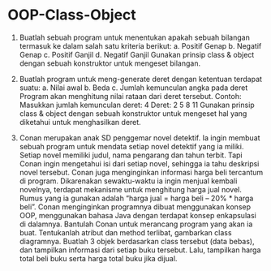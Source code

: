 # OOP-Class-Object
1. Buatlah sebuah program untuk menentukan apakah sebuah bilangan termasuk ke dalam salah satu kriteria berikut:
a. Positif Genap
b. Negatif Genap
c. Positif Ganjil
d. Negatif Ganjil
Gunakan prinsip class & object dengan sebuah konstruktor untuk mengeset bilangan.

2. Buatlah program untuk meng-generate deret dengan ketentuan terdapat suatu:
a. Nilai awal
b. Beda
c. Jumlah kemunculan angka pada deret
Program akan menghitung nilai rataan dari deret tersebut.
Contoh:
Masukkan jumlah kemunculan deret: 4
Deret: 2 5 8 11
Gunakan prinsip class & object dengan sebuah konstruktor untuk mengeset hal yang diketahui untuk menghasilkan deret.

3. Conan merupakan anak SD penggemar novel detektif. Ia ingin membuat sebuah program untuk mendata setiap novel detektif yang ia miliki. Setiap novel memiliki judul, nama pengarang dan tahun
terbit. Tapi Conan ingin mengetahui isi dari setiap novel, sehingga ia tahu deskripsi novel tersebut. Conan juga menginginkan informasi harga beli tercantum di program. Dikarenakan sewaktu-waktu ia ingin
menjual kembali novelnya, terdapat mekanisme untuk menghitung harga jual novel. Rumus yang ia gunakan adalah “harga jual = harga beli – 20% * harga beli”.
Conan menginginkan programnya dibuat menggunakan konsep OOP, menggunakan bahasa Java dengan terdapat konsep enkapsulasi di dalamnya.
Bantulah Conan untuk merancang program yang akan ia buat. Tentukanlah atribut dan method terlibat, gambarkan class diagramnya. Buatlah 3 objek berdasarkan class tersebut (data bebas), dan tampilkan informasi dari setiap buku tersebut. Lalu, tampilkan harga total beli buku serta harga total buku jika dijual.
